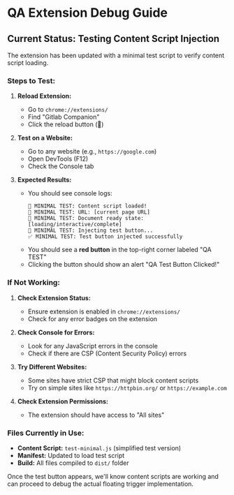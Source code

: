 # QA Extension Debug Guide

## Current Status: Testing Content Script Injection

The extension has been updated with a minimal test script to verify content script loading.

### Steps to Test:

1. **Reload Extension:**
   - Go to `chrome://extensions/`
   - Find "Gitlab Companion"
   - Click the reload button (🔄)

2. **Test on a Website:**
   - Go to any website (e.g., `https://google.com`)
   - Open DevTools (F12)
   - Check the Console tab

3. **Expected Results:**
   - You should see console logs:
     ```
     🚀 MINIMAL TEST: Content script loaded!
     🚀 MINIMAL TEST: URL: [current page URL]
     🚀 MINIMAL TEST: Document ready state: [loading/interactive/complete]
     🚀 MINIMAL TEST: Injecting test button...
     ✅ MINIMAL TEST: Test button injected successfully
     ```
   - You should see a **red button** in the top-right corner labeled "QA TEST"
   - Clicking the button should show an alert "QA Test Button Clicked!"

### If Not Working:

1. **Check Extension Status:**
   - Ensure extension is enabled in `chrome://extensions/`
   - Check for any error badges on the extension

2. **Check Console for Errors:**
   - Look for any JavaScript errors in the console
   - Check if there are CSP (Content Security Policy) errors

3. **Try Different Websites:**
   - Some sites have strict CSP that might block content scripts
   - Try on simple sites like `https://httpbin.org/` or `https://example.com`

4. **Check Extension Permissions:**
   - The extension should have access to "All sites"

### Files Currently in Use:
- **Content Script:** `test-minimal.js` (simplified test version)
- **Manifest:** Updated to load test script
- **Build:** All files compiled to `dist/` folder

Once the test button appears, we'll know content scripts are working and can proceed to debug the actual floating trigger implementation.